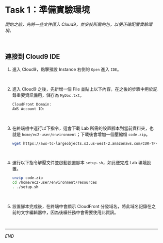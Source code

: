 # Task 1：準備實驗環境

_開始之前，先將一些文件匯入 Cloud9，並安裝所需的包，以便正確配置實驗環境。_

<br>

## 連接到 Cloud9 IDE

1. 進入 Cloud9，點擊預設 Instance 右側的 `Open` 進入 `IDE`。

<br>

2. 進入 Cloud9 之後，先新增一個 File 並貼上以下內容，在之後的步驟中用於記錄重要資訊備用，儲存為 `MyDoc.txt`。

    ```bash
    CloudFront Domain:
    AWS Account ID:
    ```

<br>

3. 在終端機中運行以下指令，這會下載 Lab 所需的設置腳本到當前資料夾，也就是 `home/ec2-user/environment`；下載後會增加一個壓縮檔 `code.zip`。

    ```bash
    wget https://aws-tc-largeobjects.s3.us-west-2.amazonaws.com/CUR-TF-100-EDBLDR-1-107430/03-lab-step/code.zip -P /home/ec2-user/environment
    ```

<br>

4. 運行以下指令解壓文件並啟動設置腳本 `setup.sh`，如此便完成 Lab 環境設置。

    ```bash
    unzip code.zip
    cd /home/ec2-user/environment/resources
    . ./setup.sh
    ```

<br>

5. 設置腳本完成後，在終端中會顯示 CloudFront 分發域名，將此域名記錄在之前的文字編輯器中，因為後續任務中會需要使用此資訊。

<br>

___

_END_